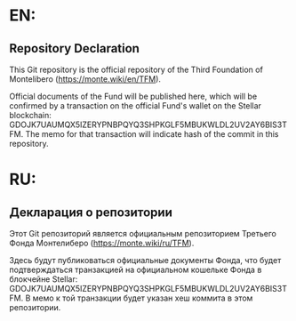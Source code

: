 # EN:
## Repository Declaration

This Git repository is the official repository of the Third Foundation of Montelibero (https://monte.wiki/en/TFM).

Official documents of the Fund will be published here, which will be confirmed by a transaction
on the official Fund's wallet on the Stellar blockchain: GDOJK7UAUMQX5IZERYPNBPQYQ3SHPKGLF5MBUKWLDL2UV2AY6BIS3TFM.
The memo for that transaction will indicate hash of the commit in this repository.

# RU:
## Декларация о репозитории

Этот Git репозиторий является официальным репозиторием Третьего Фонда Монтелиберо (https://monte.wiki/ru/TFM).

Здесь будут публиковаться официальные документы Фонда, что будет подтверждаться транзакцией на официальном кошельке
Фонда в блокчейне Stellar: GDOJK7UAUMQX5IZERYPNBPQYQ3SHPKGLF5MBUKWLDL2UV2AY6BIS3TFM.
В мемо к той транзакции будет указан хеш коммита в этом репозитории.

